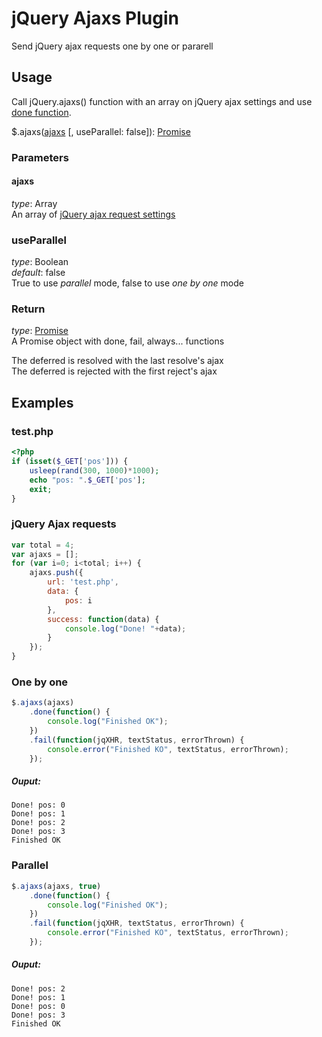 # jQuery Ajaxs Plugin
Send jQuery ajax requests one by one or pararell

## Usage

Call jQuery.ajaxs() function with an array on jQuery ajax settings and use [done function](https://api.jquery.com/deferred.done/).

$.ajaxs([ajaxs](http://api.jquery.com/jquery.ajax/) [, useParallel: false]): [Promise](http://api.jquery.com/Types/#Promise)

### Parameters

#### ajaxs

*type*: Array  
An array of [jQuery ajax request settings](http://api.jquery.com/jquery.ajax/)

### useParallel

*type*: Boolean  
*default*: false  
True to use *parallel* mode, false to use *one by one* mode

### Return

*type*: [Promise](http://api.jquery.com/Types/#Promise)  
A Promise object with done, fail, always... functions

The deferred is resolved with the last resolve's ajax  
The deferred is rejected with the first reject's ajax

## Examples

### test.php

```php
<?php
if (isset($_GET['pos'])) {
    usleep(rand(300, 1000)*1000);
    echo "pos: ".$_GET['pos'];
    exit;
}
```

### jQuery Ajax requests

```javascript
var total = 4;
var ajaxs = [];
for (var i=0; i<total; i++) {
    ajaxs.push({
        url: 'test.php',
        data: {
            pos: i
        },
        success: function(data) {
            console.log("Done! "+data);
        }
    });
}
```

### One by one

```javascript
$.ajaxs(ajaxs)
    .done(function() {
        console.log("Finished OK");
    })
    .fail(function(jqXHR, textStatus, errorThrown) {
        console.error("Finished KO", textStatus, errorThrown);
    });
```

##### Ouput:

```
Done! pos: 0  
Done! pos: 1  
Done! pos: 2  
Done! pos: 3  
Finished OK
```

### Parallel

```javascript
$.ajaxs(ajaxs, true)
    .done(function() {
        console.log("Finished OK");
    })
    .fail(function(jqXHR, textStatus, errorThrown) {
        console.error("Finished KO", textStatus, errorThrown);
    });
```

##### Ouput:

```
Done! pos: 2  
Done! pos: 1  
Done! pos: 0  
Done! pos: 3  
Finished OK
```
